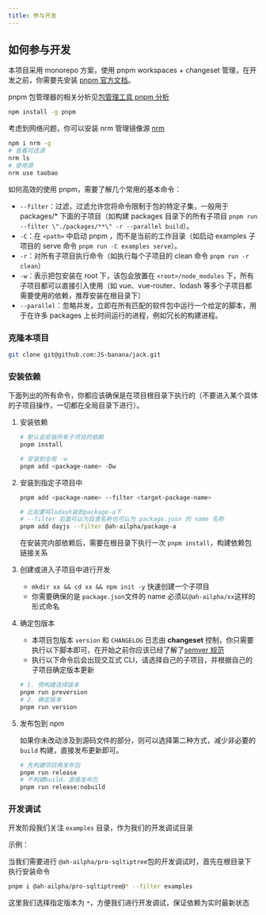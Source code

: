 ```yaml
---
title: 参与开发
---
```


## 如何参与开发

本项目采用 monorepo 方案，使用 pnpm workspaces + changeset 管理，在开发之前，你需要先安装 [pnpm 官方文档](https://pnpm.io/installation)。

pnpm 包管理器的相关分析见[包管理工具 pnpm 分析](https://www.yuque.com/docs/share/07d7ca77-290e-43bc-a2ec-6421ea44b822)

```sh
npm install -g pnpm
```

考虑到网络问题，你可以安装 nrm 管理镜像源 [nrm](https://www.npmjs.com/package/nrm)

```sh
npm i nrm -g
# 查看可选源
nrm ls
# 使用源
nrm use taobao
```

如何高效的使用 pnpm，需要了解几个常用的基本命令：

- `--filter`：过滤，过滤允许您将命令限制于包的特定子集，一般用于 packages/\* 下面的子项目（如构建 packages 目录下的所有子项目 `pnpm run --filter \"./packages/**\" -r --parallel build`）。
- `-C`：在 `<path>` 中启动 pnpm ，而不是当前的工作目录（如启动 examples 子项目的 serve 命令 `pnpm run -C examples serve`）。
- `-r`：对所有子项目执行命令（如执行每个子项目的 clean 命令 `pnpm run -r clean`）
- `-w`：表示把包安装在 root 下，该包会放置在 `<root>/node_modules` 下，所有子项目都可以直接引入使用（如 vue、vue-router、lodash 等多个子项目都需要使用的依赖，推荐安装在根目录下）
- `--parallel`：忽略并发，立即在所有匹配的软件包中运行一个给定的脚本，用于在许多 packages 上长时间运行的进程，例如冗长的构建进程。

### 克隆本项目

```sh
git clone git@github.com:JS-banana/jack.git
```

### 安装依赖

下面列出的所有命令，你都应该确保是在项目根目录下执行的（不要进入某个具体的子项目操作，一切都在全局目录下进行）。

1. 安装依赖

   ```sh
   # 默认会安装所有子项目的依赖
   pnpm install
   ```

   ```sh
   # 安装到全局 -w
   pnpm add <package-name> -Dw
   ```

2. 安装到指定子项目中

   ```sh
   pnpm add <package-name> --filter <target-package-name>

   # 比如要将lodash装到package-a下
   # --filter 后面可以为目录名称也可以为 package.josn 的 name 名称
   pnpm add dayjs --filter @ah-ailpha/package-a
   ```

   在安装完内部依赖后，需要在根目录下执行一次 `pnpm install`，构建依赖包链接关系

3. 创建或进入子项目中进行开发

   - `mkdir xx && cd xx && npm init -y` 快速创建一个子项目
   - 你需要确保的是 `package.json`文件的 name 必须以`@ah-ailpha/xx`这样的形式命名

4. 确定包版本

   - 本项目包版本 `version` 和 `CHANGELOG` 日志由 **changeset** 控制，你只需要执行以下脚本即可，在开始之前你应该已经了解了[semver 规范](https://semver.org/lang/zh-CN/spec/v2.0.0.html)
   - 执行以下命令后会出现交互式 CLI，请选择自己的子项目，并根据自己的子项目确定版本更新

   ```sh
   # 1. 预构建选择版本
   pnpm run preversion
   # 2. 确定版本
   pnpm run version
   ```

5. 发布包到 npm

   如果你未改动涉及到源码文件的部分，则可以选择第二种方式，减少非必要的 `build` 构建，直接发布更新即可。

   ```sh
   # 先构建项目再发布包
   pnpm run release
   # 不构建build，直接发布包
   pnpm run release:nobuild
   ```

### 开发调试

开发阶段我们关注 `examples` 目录，作为我们的开发调试目录

示例：

当我们需要进行 `@ah-ailpha/pro-sqltiptree`包的开发调试时，首先在根目录下执行安装命令

```sh
pnpm i @ah-ailpha/pro-sqltiptree@* --filter examples
```

这里我们选择指定版本为 `*`，方便我们进行开发调试，保证依赖为实时最新状态
